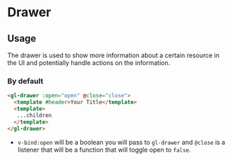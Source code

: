 # Drawer

<!-- STORY -->

## Usage

The drawer is used to show more information about a certain resource in the UI and potentially handle actions on the information.

### By default

```html
<gl-drawer :open="open" @close="close">
  <template #header>Your Title</template>
  <template>
   ...children
  </template>
</gl-drawer>
```

- `v-bind:open` will be a boolean you will pass to `gl-drawer` and `@close` is a listener that will be a function that will toggle open to `false`.
